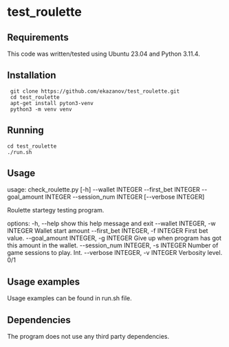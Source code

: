 # test_roulette

## Requirements ##
This code was written/tested using Ubuntu 23.04 and Python 3.11.4.

## Installation ##
```
 git clone https://github.com/ekazanov/test_roulette.git
 cd test_roulette
 apt-get install pyton3-venv
 python3 -m venv venv

```

## Running ##
```
cd test_roulette
./run.sh
```

## Usage ##

usage: check_roulette.py [-h] --wallet INTEGER --first_bet INTEGER
                         --goal_amount INTEGER --session_num INTEGER
                         [--verbose INTEGER]

Roulette startegy testing program.

options:
  -h, --help            show this help message and exit
  --wallet INTEGER, -w INTEGER
                        Wallet start amount
  --first_bet INTEGER, -f INTEGER
                        First bet value.
  --goal_amount INTEGER, -g INTEGER
                        Give up when program has got this amount in
                        the wallet.
  --session_num INTEGER, -s INTEGER
                        Number of game sessions to play. Int.
  --verbose INTEGER, -v INTEGER
                        Verbosity level. 0/1

## Usage examples ##

Usage examples can be found in run.sh file.

## Dependencies ##

The program does not use any third party dependencies.
